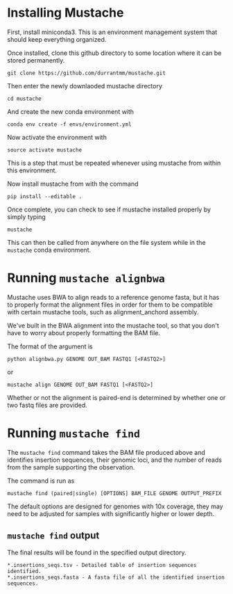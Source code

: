 # Installing Mustache

First, install miniconda3. This is an environment management system that should keep everything organized.

Once installed, clone this github directory to some location where it can be stored permanently.

    git clone https://github.com/durrantmm/mustache.git
    
Then enter the newly downlaoded mustache directory

    cd mustache
    
And create the new conda environment with

    conda env create -f envs/environment.yml

Now activate the environment with
    
    source activate mustache
    
This is a step that must be repeated whenever using mustache from within this environment.

Now install mustache from with the command

    pip install --editable .
    
Once complete, you can check to see if mustache installed properly by simply typing

    mustache
   
This can then be called from anywhere on the file system while in the `mustache` conda environment.

# Running `mustache alignbwa`
Mustache uses BWA to align reads to a reference genome fasta, but it has to properly format the alignment files in order
for them to be compatible with certain mustache tools, such as alignment_anchord assembly.

We've built in the BWA alignment into the mustache tool, so that you don't have to worry about properly formatting the BAM file.

The format of the argument is

    python alignbwa.py GENOME OUT_BAM FASTQ1 [<FASTQ2>] 
or
  
    mustache align GENOME OUT_BAM FASTQ1 [<FASTQ2>] 
    
Whether or not the alignment is paired-end is determined by whether one or two fastq files are provided.

# Running `mustache find`
The `mustache find` command takes the BAM file produced above and identifies insertion sequences, their genomic loci, 
and the number of reads from the sample supporting the observation.
 
The command is run as

    mustache find (paired|single) [OPTIONS] BAM_FILE GENOME OUTPUT_PREFIX

The default options are designed for genomes with 10x coverage, they may need to be adjusted for samples with significantly
higher or lower depth. 

## `mustache find` output
The final results will be found in the specified output directory.

    *.insertions_seqs.tsv - Detailed table of insertion sequences identified.
    *.insertions_seqs.fasta - A fasta file of all the identified insertion sequences.
